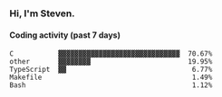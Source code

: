 ### Hi, I'm Steven.

#### Coding activity (past 7 days)
```
C           ▓▓▓▓▓▓▓▓▓▓▓▓▓▓▓▓▓▓▓▓▓▓▓▓▓▓▓▓▓▓  70.67%
other       ▓▓▓▓▓▓▓▓                        19.95%
TypeScript  ▓▓                               6.77%
Makefile                                     1.49%
Bash                                         1.12%
```
